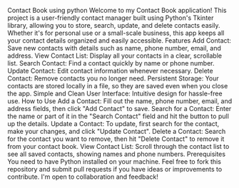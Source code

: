 Contact Book using python
Welcome to my Contact Book application! This project is a user-friendly contact manager built using Python's Tkinter library, allowing you to store, search, update, and delete contacts easily. Whether it's for personal use or a small-scale business, this app keeps all your contact details organized and easily accessible.
Features
Add Contact: Save new contacts with details such as name, phone number, email, and address.
View Contact List: Display all your contacts in a clear, scrollable list.
Search Contact: Find a contact quickly by name or phone number.
Update Contact: Edit contact information whenever necessary.
Delete Contact: Remove contacts you no longer need.
Persistent Storage: Your contacts are stored locally in a file, so they are saved even when you close the app.
Simple and Clean User Interface: Intuitive design for hassle-free use.
How to Use
Add a Contact: Fill out the name, phone number, email, and address fields, then click "Add Contact" to save.
Search for a Contact: Enter the name or part of it in the "Search Contact" field and hit the button to pull up the details.
Update a Contact: To update, first search for the contact, make your changes, and click "Update Contact".
Delete a Contact: Search for the contact you want to remove, then hit "Delete Contact" to remove it from your contact book.
View Contact List: Scroll through the contact list to see all saved contacts, showing names and phone numbers.
Prerequisites
You need to have Python installed on your machine.
Feel free to fork this repository and submit pull requests if you have ideas or improvements to contribute. I'm open to collaboration and feedback!
